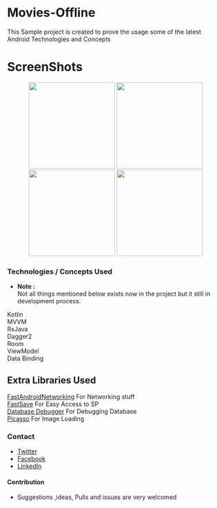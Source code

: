# Movies-Offline

This Sample project is created to prove the usage some of the latest Android Technologies and Concepts

# ScreenShots

<p align="center">
  <img src="https://github.com/yehiahd/Movies/blob/master/screenshots/01.png" width="200"/>
  <img src="https://github.com/yehiahd/Movies/blob/master/screenshots/02.png" width="200"/>
  <img src="https://github.com/yehiahd/Movies/blob/master/screenshots/03.png" width="200"/>
  <img src="https://github.com/yehiahd/Movies/blob/master/screenshots/04.png" width="200"/>
</p>

### Technologies / Concepts Used
* **Note :** <br />
Not all things mentioned below exists now in the project but it still in development process.

Kotlin <br />
MVVM <br />
RxJava <br />
Dagger2 <br />
Room <br />
ViewModel <br />
Data Binding <br />

## Extra Libraries Used
[FastAndroidNetworking](https://github.com/amitshekhariitbhu/Fast-Android-Networking) For Networking stuff <br />
[FastSave](https://github.com/yehiahd/FastSave-Android) For Easy Access to SP <br />
[Database Debugger](https://github.com/amitshekhariitbhu/Android-Debug-Database) For Debugging Database <br />
[Picasso](https://github.com/square/picasso) For Image Loading <br />

### Contact
- [Twitter](https://twitter.com/YehiaHd)
- [Facebook](https://www.facebook.com/yehia.hd)
- [LinkedIn](https://www.linkedin.com/in/yehiahd/)

#### Contribution
- Suggestions ,ideas, Pulls and issues are very welcomed

